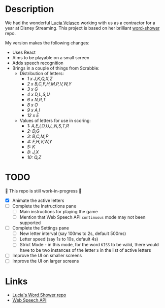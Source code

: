 # Description

We had the wonderful [Lucia Velasco](https://github.com/luciavelasco) working with us as a contractor for a year at Disney Streaming.
This project is based on her brilliant [word-shower](https://github.com/luciavelasco/word-shower) repo.

My version makes the following changes:

* Uses React
* Aims to be playable on a small screen
* Adds speech recognition
* Brings in a couple of things from Scrabble:
  * Distribution of letters:
    * _1 x J,K,Q,X,Z_
    * _2 x B,C,F,H,M,P,V,W,Y_
    * _3 x G_
    * _4 x D,L,S,U_
    * _6 x N,R,T_
    * _8 x O_
    * _9 x A,I_
    * _12 x E_
  * Values of letters for use in scoring:
    * _1: A,E,I,O,U,L,N,S,T,R_
    * _2: D,G_
    * _3: B,C,M,P_
    * _4: F,H,V,W,Y_
    * _5: K_
    * _8: J,X_
    * _10: Q,Z_

# TODO

:construction: This repo is still work-in-progress :construction:

* [x] Animate the active letters
* [ ] Complete the Instructions pane
  * [ ] Main instructions for playing the game
  * [ ] Mention that Web Speech API `continuous` mode may not been supported
* [ ] Complete the Settings pane
  * [ ] New letter interval (say 100ms to 2s, default 500ms)
  * [ ] Letter speed (say 1s to 10s, default 4s)
  * [ ] Strict Mode - in this mode, for the word `KISS` to be valid, there would have to be two instances of the letter `S` in the list of active letters
* [ ] Improve the UI on smaller screens
* [ ] Improve the UI on larger screens

# Links

* [Lucia's Word Shower repo](https://github.com/luciavelasco/word-shower)
* [Web Speech API](https://developer.mozilla.org/en-US/docs/Web/API/Web_Speech_API)
